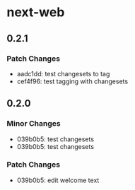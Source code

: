 # next-web

## 0.2.1

### Patch Changes

- aadc1dd: test changesets to tag
- cef4f96: test tagging with changesets

## 0.2.0

### Minor Changes

- 039b0b5: test changesets
- 039b0b5: test changesets

### Patch Changes

- 039b0b5: edit welcome text
